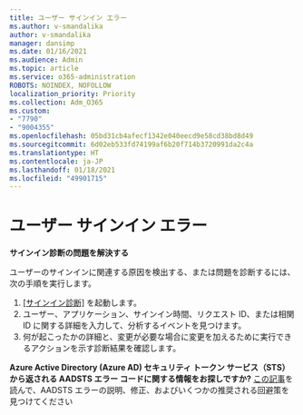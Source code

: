 ```yaml
---
title: ユーザー サインイン エラー
ms.author: v-smandalika
author: v-smandalika
manager: dansimp
ms.date: 01/16/2021
ms.audience: Admin
ms.topic: article
ms.service: o365-administration
ROBOTS: NOINDEX, NOFOLLOW
localization_priority: Priority
ms.collection: Adm_O365
ms.custom:
- "7790"
- "9004355"
ms.openlocfilehash: 05bd31cb4afecf1342e040eecd9e58cd38bd8d49
ms.sourcegitcommit: 6d02eb533fd74199af6b20f714b3720991da2c4a
ms.translationtype: HT
ms.contentlocale: ja-JP
ms.lasthandoff: 01/18/2021
ms.locfileid: "49901715"
---
```

# <a name="user-sign-in-errors"></a>ユーザー サインイン エラー

**サインイン診断の問題を解決する**

ユーザーのサインインに関連する原因を検出する、または問題を診断するには、次の手順を実行します。

1. [[サインイン診断]](https://ms.portal.azure.com/#blade/Microsoft_AAD_IAM/ActiveDirectoryMenuBlade/diagnose/symptomId/ms_aad_dxp_signin_caDiagnoseAndSolveSummarySymptom) を起動します。
2. ユーザー、アプリケーション、サインイン時間、リクエスト ID、または相関 ID に関する詳細を入力して、分析するイベントを見つけます。
3. 何が起こったかの詳細と、変更が必要な場合に変更を加えるために実行できるアクションを示す診断結果を確認します。

**Azure Active Directory (Azure AD) セキュリティ トークン サービス（STS）から返される AADSTS エラー コードに関する情報をお探しですか?** [この記事](https://docs.microsoft.com/azure/active-directory/develop/reference-aadsts-error-codes)を読んで、AADSTS エラーの説明、修正、およびいくつかの推奨される回避策を見つけてください